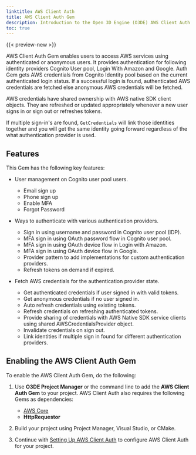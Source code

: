 ```yaml
---
linktitle: AWS Client Auth
title: AWS Client Auth Gem
description: Introduction to the Open 3D Engine (O3DE) AWS Client Auth Gem.
toc: true
---
```


{{< preview-new >}}

AWS Client Auth Gem enables users to access AWS services using authenticated or anonymous users. It provides authentication for following identity providers Cognito User pool, Login With Amazon and Google. Auth Gem gets AWS credentials from Cognito Identity pool based on the current authenticated login status. If a successful login is found, authenticated AWS credentials are fetched else anonymous AWS credentials will be fetched.

AWS credentials have shared ownership with AWS native SDK client objects. They are refreshed or updated appropriately whenever a new user signs in or sign out or refreshes tokens.

If multiple sign-in's are found, `GetCredentials` will link those identities together and you will get the same identity going forward regardless of the what authentication provider is used.

## Features

This Gem has the following key features:

* User management on Cognito user pool users.

  * Email sign up
  * Phone sign up
  * Enable MFA
  * Forgot Password

* Ways to authenticate with various authentication providers.

  * Sign in using username and password in Cognito user pool (IDP).
  * MFA sign in using OAuth password flow in Cognito user pool.
  * MFA sign in using OAuth device flow in Login with Amazon.
  * MFA sign in using OAuth device flow in Google.
  * Provider pattern to add implementations for custom authentication providers.
  * Refresh tokens on demand if expired.

* Fetch AWS credentials for the authentication provider state.

  * Get authenticated credentials if user signed in with valid tokens.
  * Get anonymous credentials if no user signed in.
  * Auto refresh credentials using existing tokens.
  * Refresh credentials on refreshing authenticated tokens.
  * Provide sharing of credentials with AWS Native SDK service clients using shared AWSCredentialsProvider object.
  * Invalidate credentials on sign out.
  * Link identities if multiple sign in found for different authentication providers.

## Enabling the AWS Client Auth Gem

To enable the AWS Client Auth Gem, do the following:

1. Use **O3DE Project Manager** or the command line to add the **AWS Client Auth Gem** to your project. AWS Client Auth also requires the following Gems as dependencies:

    * [AWS Core](/docs/user-guide/gems/reference/aws/aws-core)
    * **HttpRequestor**

1. Build your project using Project Manager, Visual Studio, or CMake.

1. Continue with [Setting Up AWS Client Auth](./setup.md) to configure AWS Client Auth for your project.
